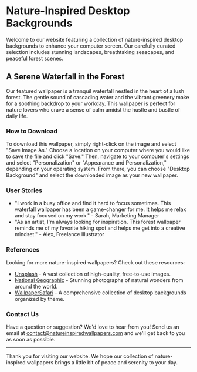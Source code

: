 <!--font:Poppins-->

# Nature-Inspired Desktop Backgrounds

Welcome to our website featuring a collection of nature-inspired desktop backgrounds to enhance your computer screen. Our carefully curated selection includes stunning landscapes, breathtaking seascapes, and peaceful forest scenes.

## A Serene Waterfall in the Forest

Our featured wallpaper is a tranquil waterfall nestled in the heart of a lush forest. The gentle sound of cascading water and the vibrant greenery make for a soothing backdrop to your workday. This wallpaper is perfect for nature lovers who crave a sense of calm amidst the hustle and bustle of daily life.

### How to Download

To download this wallpaper, simply right-click on the image and select "Save Image As." Choose a location on your computer where you would like to save the file and click "Save." Then, navigate to your computer's settings and select "Personalization" or "Appearance and Personalization," depending on your operating system. From there, you can choose "Desktop Background" and select the downloaded image as your new wallpaper.

### User Stories

- "I work in a busy office and find it hard to focus sometimes. This waterfall wallpaper has been a game-changer for me. It helps me relax and stay focused on my work." - Sarah, Marketing Manager
- "As an artist, I'm always looking for inspiration. This forest wallpaper reminds me of my favorite hiking spot and helps me get into a creative mindset." - Alex, Freelance Illustrator

### References

Looking for more nature-inspired wallpapers? Check out these resources:

- [Unsplash](#) - A vast collection of high-quality, free-to-use images.
- [National Geographic](#) - Stunning photographs of natural wonders from around the world.
- [WallpaperSafari](#) - A comprehensive collection of desktop backgrounds organized by theme.

### Contact Us

Have a question or suggestion? We'd love to hear from you! Send us an email at [contact@natureinspiredwallpapers.com](mailto:contact@natureinspiredwallpapers.com) and we'll get back to you as soon as possible.

---

Thank you for visiting our website. We hope our collection of nature-inspired wallpapers brings a little bit of peace and serenity to your day.

<!--

Write me content for website with wallpaper which alt text is:

"A waterfall in the forest"

The name/title of the page should not be 1:1 copy of the alt text but rather a real content of the website which is using this wallpaper.

- Use markdown format 
- Start with heading
- Heading should be short and concise
- The content should look like a real website 
- The website should not be about the wallpaper, wallpaper is just a related background
- Heading should be contain work "wallpaper" or "background"
- Include real sections like references, contact, user stories, etc. use things relevant to the page purpose.
- Feel free to use structure like headings, bullets, numbering, blockquotes, paragraphs, horizontal lines, etc.
- You can use formatting like bold or _italic_
- You can include UTF-8 emojis
- Links should be only #hash anchors (and you can refer to the document itself)
- Do not include images


---


# Nature-Inspired Desktop Backgrounds

Welcome to our website featuring a collection of nature-inspired desktop backgrounds to enhance your computer screen. Our carefully curated selection includes stunning landscapes, breathtaking seascapes, and peaceful forest scenes.

## A Serene Waterfall in the Forest

Our featured wallpaper is a tranquil waterfall nestled in the heart of a lush forest. The gentle sound of cascading water and the vibrant greenery make for a soothing backdrop to your workday. This wallpaper is perfect for nature lovers who crave a sense of calm amidst the hustle and bustle of daily life.

### How to Download

To download this wallpaper, simply right-click on the image and select "Save Image As." Choose a location on your computer where you would like to save the file and click "Save." Then, navigate to your computer's settings and select "Personalization" or "Appearance and Personalization," depending on your operating system. From there, you can choose "Desktop Background" and select the downloaded image as your new wallpaper.

### User Stories

- "I work in a busy office and find it hard to focus sometimes. This waterfall wallpaper has been a game-changer for me. It helps me relax and stay focused on my work." - Sarah, Marketing Manager
- "As an artist, I'm always looking for inspiration. This forest wallpaper reminds me of my favorite hiking spot and helps me get into a creative mindset." - Alex, Freelance Illustrator

### References

Looking for more nature-inspired wallpapers? Check out these resources:

- [Unsplash](#) - A vast collection of high-quality, free-to-use images.
- [National Geographic](#) - Stunning photographs of natural wonders from around the world.
- [WallpaperSafari](#) - A comprehensive collection of desktop backgrounds organized by theme.

### Contact Us

Have a question or suggestion? We'd love to hear from you! Send us an email at [contact@natureinspiredwallpapers.com](mailto:contact@natureinspiredwallpapers.com) and we'll get back to you as soon as possible.

---

Thank you for visiting our website. We hope our collection of nature-inspired wallpapers brings a little bit of peace and serenity to your day.


---


Write me a Google font which is best fitting for the website.

Pick from the list:
- Alegreya
- Roboto
- Montserrat
- Great Vibes
- IBM Plex Sans
- Creepster
- Raleway
- Lobster
- Cinzel
- Orbitron
- Cinzel Decorative
- Exo 2
- Futura
- Cabin
- Inter
- Poppins
- Playfair Display
- Cormorant Garamond
- Dancing Script
- Lato
- Open Sans
- Barlow Condensed


Write just the font name nothing else.


---


Poppins

-->
